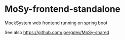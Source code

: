 # MoSy-frontend-standalone
MockSystem web frontend running on spring boot

See also https://github.com/joergdev/MoSy-shared